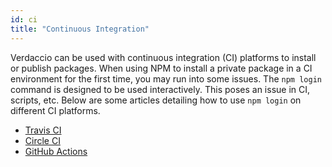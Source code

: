 ```yaml
---
id: ci
title: "Continuous Integration"
---
```


Verdaccio can be used with continuous integration (CI) platforms to install or publish packages.
When using NPM to install a private package in a CI environment for the first time, you may run
into some issues. The `npm login` command is designed to be used interactively. This poses an
issue in CI, scripts, etc. Below are some articles detailing how to use `npm login` on different
CI platforms.

- [Travis CI](https://remysharp.com/2015/10/26/using-travis-with-private-npm-deps)
- [Circle CI](https://circleci.com/docs/deploy-to-npm-registry)
- [GitHub Actions](https://docs.github.com/en/actions/publishing-packages/publishing-nodejs-packages)
